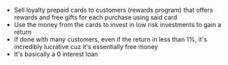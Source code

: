 - Sell loyalty prepaid cards to customers (rewards program) that offers rewards and free gifts for each purchase using said card
- Use the money from the cards to invest in low risk investments to gain a return
- If done with many customers, even if the return in less than 1%, it's incredibly lucrative cuz it's essentially free money
- It's basically a 0 interest loan
